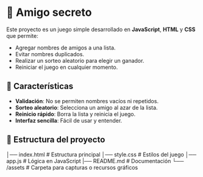 # 🎯 Amigo secreto

Este proyecto es un juego simple desarrollado en **JavaScript**, **HTML** y **CSS** que permite:

- Agregar nombres de amigos a una lista.
- Evitar nombres duplicados.
- Realizar un sorteo aleatorio para elegir un ganador.
- Reiniciar el juego en cualquier momento.

## 📌 Características

- **Validación**: No se permiten nombres vacíos ni repetidos.
- **Sorteo aleatorio**: Selecciona un amigo al azar de la lista.
- **Reinicio rápido**: Borra la lista y reinicia el juego.
- **Interfaz sencilla**: Fácil de usar y entender.

## 📂 Estructura del proyecto

│── index.html # Estructura principal
│── style.css # Estilos del juego
│── app.js # Lógica en JavaScript
|── README.md # Documentación
└── /assets # Carpeta para capturas o recursos gráficos

